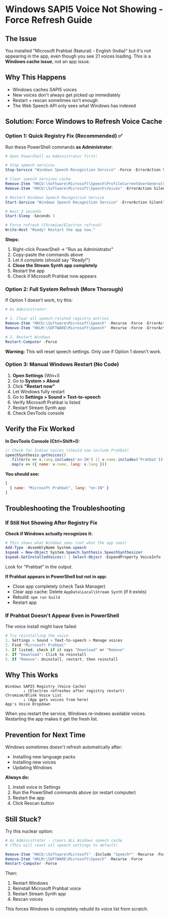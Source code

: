 # Windows SAPI5 Voice Not Showing - Force Refresh Guide

## The Issue

You installed "Microsoft Prahbat (Natural) - English (India)" but it's not appearing in the app, even though you see 21 voices loading. This is a **Windows cache issue**, not an app issue.

## Why This Happens

- Windows caches SAPI5 voices
- New voices don't always get picked up immediately
- Restart + rescan sometimes isn't enough
- The Web Speech API only sees what Windows has indexed

## Solution: Force Windows to Refresh Voice Cache

### Option 1: Quick Registry Fix (Recommended) ✅

Run these PowerShell commands **as Administrator**:

```powershell
# Open PowerShell as Administrator first!

# Stop speech services
Stop-Service "Windows Speech Recognition Service" -Force -ErrorAction SilentlyContinue

# Clear speech services cache
Remove-Item "HKCU:\Software\Microsoft\Speech\ProfileCurrentUserGeneralSettings" -ErrorAction SilentlyContinue
Remove-Item "HKCU:\Software\Microsoft\Speech\Voices" -ErrorAction SilentlyContinue

# Restart Windows Speech Recognition Service
Start-Service "Windows Speech Recognition Service" -ErrorAction SilentlyContinue

# Wait 3 seconds
Start-Sleep -Seconds 3

# Force refresh (Chromium/Electron refresh)
Write-Host "Ready! Restart the app now."
```

**Steps:**
1. Right-click PowerShell → "Run as Administrator"
2. Copy-paste the commands above
3. Let it complete (should say "Ready!")
4. **Close the Stream Synth app completely**
5. Restart the app
6. Check if Microsoft Prahbat now appears

### Option 2: Full System Refresh (More Thorough)

If Option 1 doesn't work, try this:

```powershell
# As Administrator:

# 1. Clear all speech-related registry entries
Remove-Item "HKCU:\Software\Microsoft\Speech" -Recurse -Force -ErrorAction SilentlyContinue
Remove-Item "HKLM:\SOFTWARE\Microsoft\Speech" -Recurse -Force -ErrorAction SilentlyContinue

# 2. Restart Windows
Restart-Computer -Force
```

**Warning:** This will reset speech settings. Only use if Option 1 doesn't work.

### Option 3: Manual Windows Restart (No Code)

1. **Open Settings** (Win+I)
2. Go to **System > About**
3. Click **"Restart now"**
4. Let Windows fully restart
5. Go to **Settings > Sound > Text-to-speech**
6. Verify Microsoft Prahbat is listed
7. Restart Stream Synth app
8. Check DevTools console

## Verify the Fix Worked

**In DevTools Console (Ctrl+Shift+I):**

```javascript
// Check for Indian voices (should now include Prahbat)
speechSynthesis.getVoices()
  .filter(v => v.lang.includes('en-IN') || v.name.includes('Prahbat'))
  .map(v => ({ name: v.name, lang: v.lang }))
```

**You should see:**
```javascript
[
  { name: "Microsoft Prahbat", lang: "en-IN" }
]
```

## Troubleshooting the Troubleshooting

### If Still Not Showing After Registry Fix

**Check if Windows actually recognizes it:**

```powershell
# This shows what Windows sees (not what the app sees)
Add-Type -AssemblyName System.speech
$speak = New-Object System.Speech.Synthesis.SpeechSynthesizer
$speak.GetInstalledVoices() | Select-Object -ExpandProperty VoiceInfo | Select-Object Name, Culture
```

Look for "Prahbat" in the output.

**If Prahbat appears in PowerShell but not in app:**
- Close app completely (check Task Manager)
- Clear app cache: Delete `AppData\Local\Stream Synth` (if it exists)
- Rebuild: `npm run build`
- Restart app

### If Prahbat Doesn't Appear Even in PowerShell

The voice install might have failed:

```powershell
# Try reinstalling the voice
1. Settings > Sound > Text-to-speech > Manage voices
2. Find "Microsoft Prahbat"
3. If listed, check if it says "Download" or "Remove"
4. If "Download": Click to reinstall
5. If "Remove": Uninstall, restart, then reinstall
```

## Why This Works

```
Windows SAPI5 Registry (Voice Cache)
        ↓ (Electron refreshes after registry restart)
Chromium/Blink Voice List
        ↓ (App gets voices from here)
App's Voice Dropdown
```

When you restart the service, Windows re-indexes available voices. Restarting the app makes it get the fresh list.

## Prevention for Next Time

Windows sometimes doesn't refresh automatically after:
- Installing new language packs
- Installing new voices
- Updating Windows

**Always do:**
1. Install voice in Settings
2. Run the PowerShell commands above (or restart computer)
3. Restart the app
4. Click Rescan button

## Still Stuck?

Try this nuclear option:

```powershell
# As Administrator - clears ALL Windows speech cache
# (This will reset all speech settings to default)

Remove-Item "HKCU:\Software\Microsoft" -Include "Speech*" -Recurse -Force
Remove-Item "HKLM:\SOFTWARE\Microsoft\Speech" -Recurse -Force
Restart-Computer -Force
```

Then:
1. Restart Windows
2. Reinstall Microsoft Prahbat voice
3. Restart Stream Synth app
4. Rescan voices

This forces Windows to completely rebuild its voice list from scratch.
